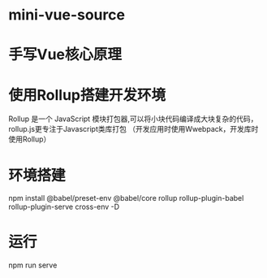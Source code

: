 # mini-vue-source
# 手写Vue核心原理
# 使用Rollup搭建开发环境
Rollup 是一个 JavaScript 模块打包器,可以将小块代码编译成大块复杂的代码， rollup.js更专注于Javascript类库打包 （开发应用时使用Wwebpack，开发库时使用Rollup）
# 环境搭建
npm install @babel/preset-env @babel/core rollup rollup-plugin-babel rollup-plugin-serve cross-env -D
# 运行
npm run serve
